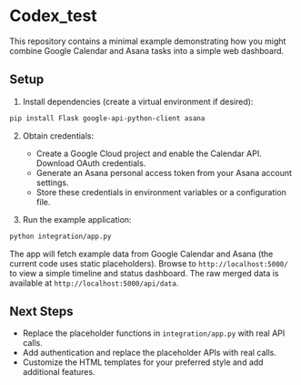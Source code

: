 # Codex_test

This repository contains a minimal example demonstrating how you might combine Google Calendar and Asana tasks into a simple web dashboard.

## Setup

1. Install dependencies (create a virtual environment if desired):

```bash
pip install Flask google-api-python-client asana
```

2. Obtain credentials:
   - Create a Google Cloud project and enable the Calendar API. Download OAuth credentials.
   - Generate an Asana personal access token from your Asana account settings.
   - Store these credentials in environment variables or a configuration file.

3. Run the example application:

```bash
python integration/app.py
```

The app will fetch example data from Google Calendar and Asana (the current code uses static placeholders). Browse to `http://localhost:5000/` to view a simple timeline and status dashboard. The raw merged data is available at `http://localhost:5000/api/data`.

## Next Steps

- Replace the placeholder functions in `integration/app.py` with real API calls.
- Add authentication and replace the placeholder APIs with real calls.
- Customize the HTML templates for your preferred style and add additional features.
